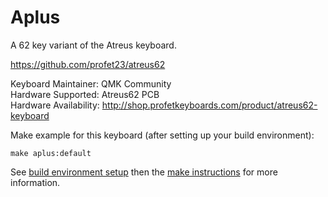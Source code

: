 Aplus
===

A 62 key variant of the Atreus keyboard.

https://github.com/profet23/atreus62

Keyboard Maintainer: QMK Community  
Hardware Supported: Atreus62 PCB  
Hardware Availability: http://shop.profetkeyboards.com/product/atreus62-keyboard

Make example for this keyboard (after setting up your build environment):

    make aplus:default

See [build environment setup](https://docs.qmk.fm/#/getting_started_build_tools) then the [make instructions](https://docs.qmk.fm/#/getting_started_make_guide) for more information.
